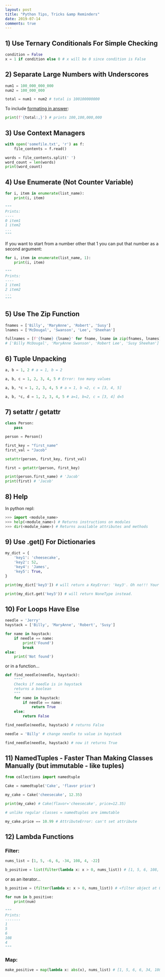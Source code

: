 ```yaml
---
layout: post
title: "Python Tips, Tricks &amp Reminders"
date: 2019-07-14
comments: true
---
```


## 1) Use Ternary Conditionals For Simple Checking

```python
condition = False
x = 1 if condition else 0 # x will be 0 since condition is False
```

## 2) Separate Large Numbers with Underscores

```python
num1 = 100_000_000_000
num2 = 100_000_000

total = num1 + num2 # total is 100100000000
```


To include [formating in answer](https://docs.python.org/3/library/string.html#format-examples):

```python
print(f'{total:,}') # prints 100,100,000,000
```

## 3) Use Context Managers

```python
with open('somefile.txt', 'r') as f:
    file_contents = f.read()

words = file_contents.split(' ')
word_count = len(words)
print(word_count)
```

## 4) Use Enumerate (Not Counter Variable)

```python
for i, item in enumerate(list_name):
    print(i, item)

"""
Prints:
----
0 item1
1 item2
...
"""
```

If you want to start from a number other that 1 you can put that number as a second argument:

```python
for i, item in enumerate(list_name, 1):
    print(i, item)

"""
Prints:
----
1 item1
2 item2
...
"""
```

## 5) Use The Zip Function

```python
fnames = ['Billy', 'MaryAnne', 'Robert', 'Susy']
lnames = ['McDougal', 'Swanson', 'Lee', 'Sheehan']

fullnames = [f'{fname} {lname}' for fname, lname in zip(fnames, lnames)] 
# ['Billy McDougal', 'MaryAnne Swanson', 'Robert Lee', 'Susy Sheehan']
```

## 6) Tuple Unpacking

```python
a, b = 1, 2 # a = 1, b = 2

a, b, c = 1, 2, 3, 4, 5 # Error: too many values

a, b, *c = 1, 2, 3, 4, 5 # a = 1, b =2, c = [3, 4, 5]

a, b, *c, d = 1, 2, 3, 4, 5 # a=1, b=2, c = [3, 4] d=5
```

## 7) setattr / getattr

```python
class Person:
    pass

person = Person()

first_key = "first_name"
first_val = "Jacob"

setattr(person, first_key, first_val)

first = getattr(person, first_key)

print(person.first_name) # 'Jacob'
print(first) # 'Jacob'

```

## 8) Help

In python repl:

```python
>>> import <module_name>
>>> help(<module_name>) # Returns instructions on modules
>>> dir(<module_name>) # Returns available attributes and methods
```

## 9) Use .get() For Dictionaries

```python
my_dict = {
    'key1': 'cheesecake',
    'key2': 52,
    'key4': 'James',
    'key5': True,
}

print(my_dict['key3']) # will return a KeyError: 'key3'. Oh no!!! Your code has crashed!!

print(my_dict.get('key3')) # will return NoneType instead.
```

## 10) For Loops Have Else

```python
needle = 'Jerry'
haystack = ['Billy', 'MaryAnne', 'Robert', 'Susy']

for name in haystack:
    if needle == name:
        print('Found')
        break
else:
    print('Not found')
```

or in a function...

```python
def find_needle(needle, haystack):
    """"
    Checks if needle is in haystack
    returns a boolean
    """
    for name in haystack:
        if needle == name:
            return True
    else:
        return False

find_needle(needle, haystack) # returns False

needle = 'Billy' # change needle to value in haystack

find_needle(needle, haystack) # now it returns True
```

## 11) NamedTuples - Faster Than Making Classes Manually (but immutable - like tuples)

```python
from collections import namedtuple

Cake = namedtuple('Cake', 'flavor price')

my_cake = Cake('cheesecake', 12.35)

print(my_cake) # Cake(flavor='cheesecake', price=12.35)

# unlike regular classes = namedtuples are immutable

my_cake.price == 10.99 # AttributeError: can't set attribute

```

## 12) Lambda Functions

### Filter:

```python
nums_list = [1, 5, -6, 6, -34, 108, 4, -22]

b_positive = list(filter(lambda x: x > 0, nums_list)) # [1, 5, 6, 108, 4]
```

or as an iterator...

```python
b_positive = (filter(lambda x: x > 0, nums_list)) # <filter object at 0x7f900ee81fd0>

for num in b_positive:
    print(num)

"""
Prints:
-------
1
5
6
108
4
"""
```

### Map:

```python
make_positive = map(lambda x: abs(x), nums_list) # [1, 5, 6, 6, 34, 108, 4, 22]
```
